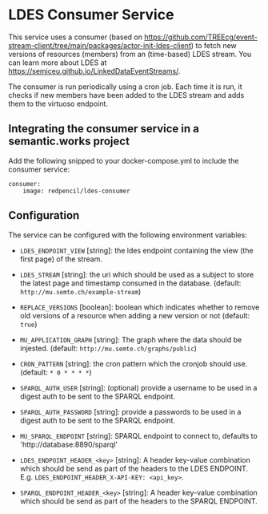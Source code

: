# LDES Consumer Service

This service uses a consumer (based on https://github.com/TREEcg/event-stream-client/tree/main/packages/actor-init-ldes-client) to fetch new versions of resources (members) from an (time-based) LDES stream.
You can learn more about LDES at https://semiceu.github.io/LinkedDataEventStreams/.

The consumer is run periodically using a cron job. Each time it is run, it checks if new members have been added to the LDES stream and adds them to the virtuoso endpoint.

## Integrating the consumer service in a semantic.works project

Add the following snipped to your docker-compose.yml to include the consumer service:

```
consumer:
    image: redpencil/ldes-consumer
```


## Configuration

The service can be configured with the following environment variables:

-   `LDES_ENDPOINT_VIEW` [string]: the ldes endpoint containing the view (the first page) of the stream.

-   `LDES_STREAM` [string]: the uri which should be used as a subject to store the latest page and timestamp consumed in the database. (default: `http://mu.semte.ch/example-stream`)

-   `REPLACE_VERSIONS` [boolean]: boolean which indicates whether to remove old versions of a resource when adding a new version or not (default: `true`)

-   `MU_APPLICATION_GRAPH` [string]: The graph where the data should be injested. (default: `http://mu.semte.ch/graphs/public`)

-   `CRON_PATTERN` [string]: the cron pattern which the cronjob should use. (default: `* 0 * * * *`)
-   `SPARQL_AUTH_USER` [string]: (optional) provide a username to be used in a digest auth to be sent to the SPARQL endpoint.
-   `SPARQL_AUTH_PASSWORD` [string]: provide a passwords to be used in a digest auth to be sent to the SPARQL endpoint.
-  `MU_SPARQL_ENDPOINT` [string]: SPARQL endpoint to connect to, defaults to 'http://database:8890/sparql'
-  `LDES_ENDPOINT_HEADER_<key>` [string]: A header key-value combination which should be send as part of the headers to the LDES ENDPOINT. E.g. `LDES_ENDPOINT_HEADER_X-API-KEY: <api_key>`.
-  `SPARQL_ENDPOINT_HEADER_<key>` [string]: A header key-value combination which should be send as part of the headers to the SPARQL ENDPOINT.

